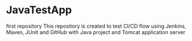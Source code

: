 # JavaTestApp
first repository
This repository is created to test CI/CD flow using Jenkins, Maven, JUnit and GitHub with Java project and Tomcat application server
